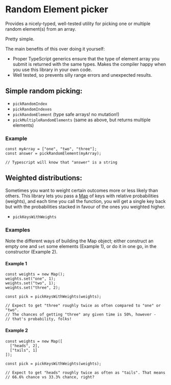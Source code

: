 # Random Element picker

Provides a nicely-typed, well-tested utility for picking one or multiple random element(s) from an array.

Pretty simple.

The main benefits of this over doing it yourself:

- Proper TypeScript generics ensure that the type of element array you submit is returned with the same types. Makes the compiler happy when you use this library in your own code.
- Well tested, so prevents silly range errors and unexpected results.

## Simple random picking:

- `pickRandomIndex`
- `pickRandomIndexes`
- `pickRandomElement` (type safe arrays! no mutation!)
- `pickMultipleRandomElements` (same as above, but returns multiple elements)

### Example
```
const myArray = ["one", "two", "three"];
const answer = pickRandomElement(myArray);

// Typescript will know that "answer" is a string
```

## Weighted distributions:
Sometimes you want to weight certain outcomes more or less likely than others. This library lets you pass a [Map](https://developer.mozilla.org/en-US/docs/Web/JavaScript/Reference/Global_Objects/Map) of keys with relative probabilities (weights), and each time you call the function, you will get a single key back but with the probabilities stacked in favour of the ones you weighted higher.

- `pickKeysWithWeights`

### Examples
Note the different ways of building the Map object; either construct an empty one and `set` some elements (Example 1), or do it in one go, in the constructor (Example 2).

#### Example 1
```
const weights = new Map();
weights.set("one", 1);
weights.set("two", 1);
weights.set("three", 2);

const pick = pickKeysWithWeights(weights);

// Expect to get "three" roughly twice as often compared to "one" or "two". 
// The chances of getting "three" any given time is 50%, however - 
// that's probability, folks!
```


#### Example 2
```
const weights = new Map([
  ["heads", 2],
  ["tails", 1]
]);

const pick = pickKeysWithWeights(weights);

// Expect to get "heads" roughly twice as often as "tails". That means 
// 66.6% chance vs 33.3% chance, right?

```

